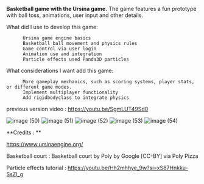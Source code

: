 **Basketball game with the Ursina game.**
The game features a fun prototype with ball toss, animations, user input and other details.

What did I use to develop this game:

          Ursina game engine basics
          Basketball ball movement and physics rules
          Game control via user login
          Animation use and integration
          Particle effects used Panda3D particles

What considerations I want add this game:

          More gameplay mechanics, such as scoring systems, player stats, or different game modes.
          Implement multiplayer functionality 
          Add rigidbodyclass to integrate physics

previous version video : https://youtu.be/SgmLUT49Sd0

![image (50)](https://github.com/erhan3861/Ursina-Engine-Basketball-Game/assets/71086723/4febe44a-450c-4cc1-a17d-97cd7e8b5ff9)
![image (51)](https://github.com/erhan3861/Ursina-Engine-Basketball-Game/assets/71086723/afa48f5d-3b23-443e-86ca-b0cea959daf2)
![image (52)](https://github.com/erhan3861/Ursina-Engine-Basketball-Game/assets/71086723/bd13e3b8-ae56-40aa-b491-e6791e42df55)
![image (53)](https://github.com/erhan3861/Ursina-Engine-Basketball-Game/assets/71086723/60c78c67-35ff-4bc3-b25b-d9b985596be9)
![image (54)](https://github.com/erhan3861/Ursina-Engine-Basketball-Game/assets/71086723/ad574490-6c3b-4b84-8133-1a25130f2cfe)

**Credits : **

https://www.ursinaengine.org/

Basketball court : Basketball court by Poly by Google [CC-BY] via Poly Pizza

Particle effects tutorial : https://youtu.be/Hh2mhhye_9w?si=xS87Hnkku-SsZI_g
